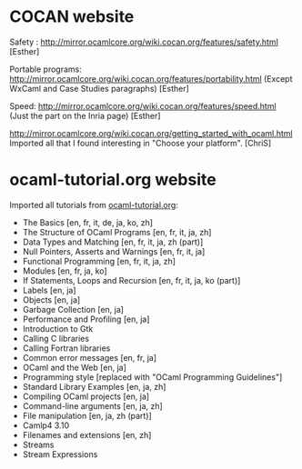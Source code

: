COCAN website
=============

Safety :
http://mirror.ocamlcore.org/wiki.cocan.org/features/safety.html [Esther]

Portable programs:
http://mirror.ocamlcore.org/wiki.cocan.org/features/portability.html
(Except WxCaml and Case Studies paragraphs) [Esther]

Speed: http://mirror.ocamlcore.org/wiki.cocan.org/features/speed.html
(Just the part on the Inria page) [Esther]

http://mirror.ocamlcore.org/wiki.cocan.org/getting_started_with_ocaml.html
Imported all that I found interesting in "Choose your platform". [ChriS]


ocaml-tutorial.org website
==========================

Imported all tutorials from
[ocaml-tutorial.org](http://mirror.ocamlcore.org/ocaml-tutorial.org/index.html):

* The Basics [en, fr, it, de, ja, ko, zh]
* The Structure of OCaml Programs [en, fr, it, ja, zh]
* Data Types and Matching [en, fr, it, ja, zh (part)]
* Null Pointers, Asserts and Warnings [en, fr, it, ja]
* Functional Programming [en, fr, it, ja, zh]
* Modules [en, fr, ja, ko]
* If Statements, Loops and Recursion [en, fr, it, ja, ko (part)]
* Labels [en, ja]
* Objects [en, ja]
* Garbage Collection [en, ja]
* Performance and Profiling [en, ja]
* Introduction to Gtk
* Calling C libraries
* Calling Fortran libraries
* Common error messages [en, fr, ja]
* OCaml and the Web [en, ja]
* Programming style [replaced with "OCaml Programming Guidelines"]
* Standard Library Examples [en, ja, zh]
* Compiling OCaml projects [en, ja]
* Command-line arguments [en, ja, zh]
* File manipulation [en, ja, zh (part)]
* Camlp4 3.10
* Filenames and extensions [en, zh]
* Streams
* Stream Expressions
